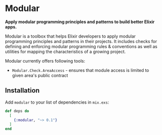 # Modular

**Apply modular programming principles and patterns to build better Elixir apps.**

Modular is a toolbox that helps Elixir developers to apply modular programming principles and
patterns in their projects. It includes checks for defining and enforcing modular programming rules
& conventions as well as utilities for mapping the characteristics of a growing project.

Modular currently offers following tools:

- `Modular.Check.AreaAccess` - ensures that module access is limited to given area's public contract


## Installation

Add `modular` to your list of dependencies in `mix.exs`:

```elixir
def deps do
  [
    {:modular, "~> 0.1"}
  ]
end
```
